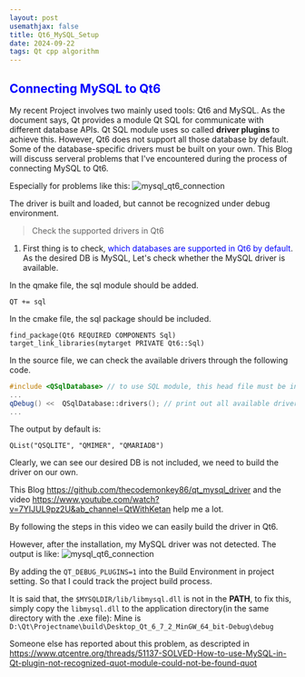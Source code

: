 ```yaml
---
layout: post
usemathjax: false
title: Qt6_MySQL_Setup
date: 2024-09-22
tags: Qt cpp algorithm
---
```


<!--# <span style="color: blue;"></span>-->
## <span style="color: blue;">Connecting MySQL to Qt6</span>

My recent Project involves two mainly used tools: Qt6 and MySQL. As the document says, Qt provides a module Qt SQL for communicate with different database APIs. Qt SQL module uses so called **driver plugins** to achieve this. However, Qt6 does not support all those database by default. Some of the database-specific drivers must be built on your own. This Blog will discuss serveral problems that I've encountered during the process of connecting MySQL to Qt6. 

Especially for problems like this:
![mysql_qt6_connection]({{site.baseurl}}/assets/img/mysql_qt6_connection.PNG)

The driver is built and loaded, but cannot be recognized under debug environment.
<!--more-->

> Check the supported drivers in Qt6

1. First thing is to check, <span style="color: blue;">which databases are supported in Qt6 by default</span>. As the desired DB is MySQL, Let's check whether the MySQL driver is available.

In the qmake file, the sql module should be added.
```qmake
QT += sql
```
In the cmake file, the sql package should be included.
```Cmakelist
find_package(Qt6 REQUIRED COMPONENTS Sql)
target_link_libraries(mytarget PRIVATE Qt6::Sql)
```
In the source file, we can check the available drivers through the following code.
```cpp
#include <QSqlDatabase> // to use SQL module, this head file must be included
...
qDebug() <<  QSqlDatabase::drivers(); // print out all available drivers
...
```
The output by default is:
```
QList("QSQLITE", "QMIMER", "QMARIADB")
```

Clearly, we can see our desired DB is not included, we need to build the driver on our own. 

This Blog https://github.com/thecodemonkey86/qt_mysql_driver and the video https://www.youtube.com/watch?v=7YIJUL9pz2U&ab_channel=QtWithKetan help me a lot.

By following the steps in this video we can easily build the driver in Qt6. 

However, after the installation, my MySQL driver was not detected. The output is like:
![mysql_qt6_connection]({{site.baseurl}}/assets/img/mysql_qt6_connection.PNG)

By adding the ```QT_DEBUG_PLUGINS=1``` into the Build Environment in project setting. So that I could track the project build process. 

It is said that, the ```$MYSQLDIR/lib/libmysql.dll``` is not in the **PATH**, to fix this, simply copy the ```libmysql.dll``` to  the application directory(in the same directory with the .exe file): Mine is ```D:\Qt\Projectname\build\Desktop_Qt_6_7_2_MinGW_64_bit-Debug\debug```

Someone else has reported about this problem, as descripted in https://www.qtcentre.org/threads/51137-SOLVED-How-to-use-MySQL-in-Qt-plugin-not-recognized-quot-module-could-not-be-found-quot

